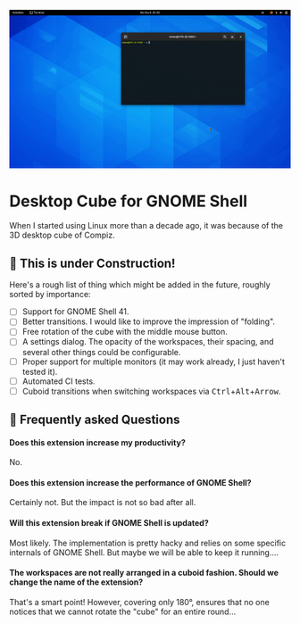 <p align="center">
  <img src ="docs/pics/teaser.gif" />
</p>

# Desktop Cube for GNOME Shell

When I started using Linux more than a decade ago, it was because of the 3D desktop cube of Compiz.

## :construction: This is under Construction!

Here's a rough list of thing which might be added in the future, roughly sorted by importance:

- [ ] Support for GNOME Shell 41.
- [ ] Better transitions. I would like to improve the impression of "folding".
- [ ] Free rotation of the cube with the middle mouse button.
- [ ] A settings dialog. The opacity of the workspaces, their spacing, and several other things could be configurable.
- [ ] Proper support for multiple monitors (it may work already, I just haven't tested it).
- [ ] Automated CI tests.
- [ ] Cuboid transitions when switching workspaces via <kbd>Ctrl</kbd>+<kbd>Alt</kbd>+<kbd>Arrow</kbd>.

## :exploding_head: Frequently asked Questions

#### Does this extension increase my productivity?

No.

#### Does this extension increase the performance of GNOME Shell?

Certainly not. But the impact is not so bad after all.

#### Will this extension break if GNOME Shell is updated?

Most likely. The implementation is pretty hacky and relies on some specific internals of GNOME Shell. But maybe we will be able to keep it running....

#### The workspaces are not really arranged in a cuboid fashion. Should we change the name of the extension?

That's a smart point! However, covering only 180°, ensures that no one notices that we cannot rotate the "cube" for an entire round...
